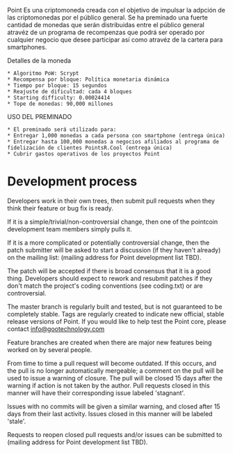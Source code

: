 Point
Es una criptomoneda creada con el objetivo de impulsar la adpción de las criptomonedas por el público general.
Se ha preminado una fuerte cantidad de monedas que serán distribuidas entre el público general atravéz de un programa de recompenzas que podrá ser operado por cualquier negocio que desee participar así como atravéz de la cartera para smartphones.

Detalles de la moneda

	* Algoritmo PoW: Scrypt
	* Recompensa por bloque: Política monetaria dinámica
	* Tiempo por bloque: 15 segundos
	* Reajuste de dificultad: cada 4 bloques
	* Starting difficulty: 0.00024414
	* Tope de monedas: 90,000 millones

USO DEL PREMINADO

	* El preminado será utilizado para:
	* Entregar 1,000 monedas a cada persona con smartphone (entrega única)
	* Entregar hasta 100,000 monedas a negocios afiliados al programa de fidelización de clientes PointsR.Cool (entrega única)
	* Cubrir gastos operativos de los proyectos Point


Development process
===================

Developers work in their own trees, then submit pull requests when
they think their feature or bug fix is ready.

If it is a simple/trivial/non-controversial change, then one of the
pointcoin development team members simply pulls it.

If it is a more complicated or potentially controversial
change, then the patch submitter will be asked to start a
discussion (if they haven't already) on the mailing list:
(mailing address for Point development list TBD).

The patch will be accepted if there is broad consensus that it is a
good thing.  Developers should expect to rework and resubmit patches
if they don't match the project's coding conventions (see coding.txt)
or are controversial.

The master branch is regularly built and tested, but is not guaranteed
to be completely stable. Tags are regularly created to indicate new
official, stable release versions of Point. If you would like to
help test the Point core, please contact info@gootechnology.com


Feature branches are created when there are major new features being
worked on by several people.

From time to time a pull request will become outdated. If this occurs, and
the pull is no longer automatically mergeable; a comment on the pull will
be used to issue a warning of closure. The pull will be closed 15 days
after the warning if action is not taken by the author. Pull requests closed
in this manner will have their corresponding issue labeled 'stagnant'.

Issues with no commits will be given a similar warning, and closed after
15 days from their last activity. Issues closed in this manner will be 
labeled 'stale'. 

Requests to reopen closed pull requests and/or issues can be submitted to
(mailing address for Point development list TBD).
